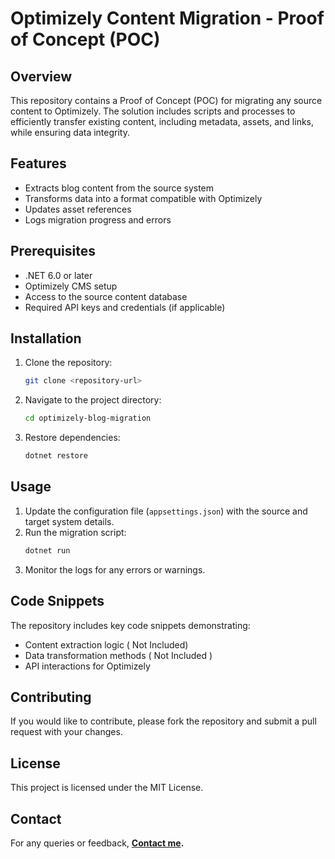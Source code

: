 # Optimizely Content Migration - Proof of Concept (POC)

## Overview
This repository contains a Proof of Concept (POC) for migrating any source content to Optimizely. The solution includes scripts and processes to efficiently transfer existing content, including metadata, assets, and links, while ensuring data integrity.

## Features
- Extracts blog content from the source system
- Transforms data into a format compatible with Optimizely
- Updates asset references
- Logs migration progress and errors

## Prerequisites
- .NET 6.0 or later
- Optimizely CMS setup
- Access to the source content database
- Required API keys and credentials (if applicable)

## Installation
1. Clone the repository:
   ```sh
   git clone <repository-url>
   ```
2. Navigate to the project directory:
   ```sh
   cd optimizely-blog-migration
   ```
3. Restore dependencies:
   ```sh
   dotnet restore
   ```

## Usage
1. Update the configuration file (`appsettings.json`) with the source and target system details.
2. Run the migration script:
   ```sh
   dotnet run
   ```
3. Monitor the logs for any errors or warnings.

## Code Snippets
The repository includes key code snippets demonstrating:
- Content extraction logic ( Not Included)
- Data transformation methods ( Not Included )
- API interactions for Optimizely

## Contributing
If you would like to contribute, please fork the repository and submit a pull request with your changes.

## License
This project is licensed under the MIT License.

## Contact
For any queries or feedback, **[Contact me](https://www.wiselinjayajos.com/contact/).**
